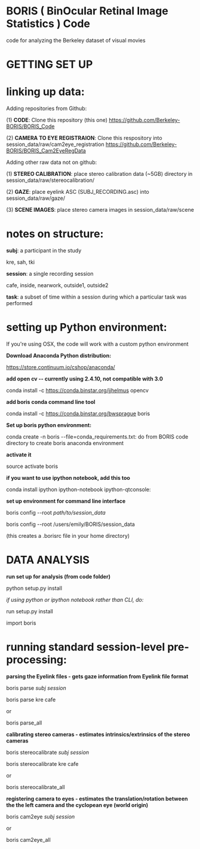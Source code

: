 BORIS ( BinOcular Retinal Image Statistics ) Code
===================

code for analyzing the Berkeley dataset of visual movies

GETTING SET UP
===================

linking up data:
===================

Adding repositories from Github:

(1) **CODE**: Clone this repository (this one)
	https://github.com/Berkeley-BORIS/BORIS_Code

(2) **CAMERA TO EYE REGISTRAION**: Clone this respository into session_data/raw/cam2eye_registration
	https://github.com/Berkeley-BORIS/BORIS_Cam2EyeRegData
	
Adding other raw data not on github:

(1) **STEREO CALIBRATION**: place stereo calibration data (~5GB) directory in session_data/raw/stereocalibration/

(2) **GAZE**: place eyelink ASC (SUBJ_RECORDING.asc) into session_data/raw/gaze/

(3) **SCENE IMAGES**: place stereo camera images in session_data/raw/scene

notes on structure:
===================

**subj**: a participant in the study

kre, sah, tki

**session**: a single recording session

cafe, inside, nearwork, outside1, outside2

**task**: a subset of time within a session during which a particular task was performed

setting up Python environment:
===================

If you're using OSX, the code will work with a custom python environment

**Download Anaconda Python distribution:**

https://store.continuum.io/cshop/anaconda/

**add open cv -- currently using 2.4.10, not compatible with 3.0**

conda install -c https://conda.binstar.org/jjhelmus opencv

**add boris conda command line tool**

conda install -c https://conda.binstar.org/bwsprague boris

**Set up boris python environment:**

conda create -n boris --file=conda_requirements.txt: do from BORIS code directory to create boris anaconda environment

**activate it**

source activate boris

**if you want to use ipython notebook, add this too**

conda install ipython ipython-notebook ipython-qtconsole:

**set up environment for command line interface**

boris config --root *path/to/session_data*

boris config --root /users/emily/BORIS/session_data

(this creates a .borisrc file in your home directory)

DATA ANALYSIS
===================

**run set up for analysis (from code folder)**

python setup.py install

*if using python or ipython notebook rather than CLI, do:*

run setup.py install

import boris

running standard session-level pre-processing:
===================

**parsing the Eyelink files - gets gaze information from Eyelink file format**

boris parse *subj* *session*

boris parse kre cafe

or

boris parse_all

**calibrating stereo cameras - estimates intrinsics/extrinsics of the stereo cameras**

boris stereocalibrate *subj* *session*

boris stereocalibrate kre cafe

or

boris stereocalibrate_all

**registering camera to eyes - estimates the translation/rotation between the the left camera and the cyclopean eye (world origin)**

boris cam2eye *subj* *session*

or

boris cam2eye_all



